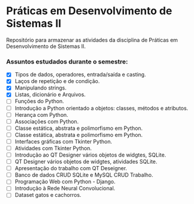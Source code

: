 # Práticas em Desenvolvimento de Sistemas II

Repositório para armazenar as atividades da disciplina de Práticas em Desenvolvimento de Sistemas II.

### Assuntos estudados durante o  semestre:

- [x] Tipos de dados, operadores, entrada/saída e casting.
- [x] Laços de repetição e de condição.
- [x] Manipulando strings.
- [x] Listas, dicionário e Arquivos.
- [ ] Funções do Python.
- [ ] Introdução a Python orientado a objetos: classes, métodos e atributos.
- [ ] Herança com Python.
- [ ] Associações com Python.
- [ ] Classe estática, abstrata e polimorfismo em Python.
- [ ] Classe estática, abstrata e polimorfismo em Python.
- [ ] Interfaces gráficas com Tkinter Python.
- [ ] Atividades com Tkinter Python.
- [ ] Introdução ao QT Designer vários objetos de widgtes, SQLite.
- [ ] QT Designer vários objetos de widgtes, atividades SQLite.
- [ ] Apresentação do trabalho com QT Deseigner.
- [ ] Banco de dados CRUD SQLite e MySQL CRUD Trabalho.
- [ ] Programação Web com Python - Django.
- [ ] Introdução à Rede Neural Convolucional.
- [ ] Dataset gatos e cachorros.
